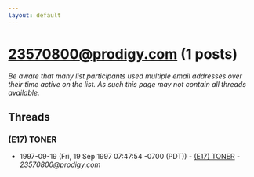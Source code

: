 ```yaml
---
layout: default
---
```


# 23570800@prodigy.com (1 posts)

_Be aware that many list participants used multiple email addresses over their time active on the list. As such this page may not contain all threads available._

## Threads

### (E17) TONER
+ 1997-09-19 (Fri, 19 Sep 1997 07:47:54 -0700 (PDT)) - [(E17) TONER](/archive/1997/09/9eceabae9cd96c09069cea8193fb51c53ba2185fdaa8b493daf328db45b6beb9) - _23570800@prodigy.com_

